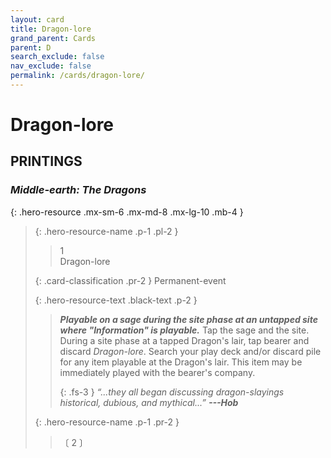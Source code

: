 ```yaml
---
layout: card
title: Dragon-lore
grand_parent: Cards
parent: D
search_exclude: false
nav_exclude: false
permalink: /cards/dragon-lore/
---
```


# Dragon-lore


## PRINTINGS


### _Middle-earth: The Dragons_

{: .hero-resource .mx-sm-6 .mx-md-8 .mx-lg-10 .mb-4 }
> {: .hero-resource-name .p-1 .pl-2 }
> > <div class="card-mp">1</div>
> > <div class="card-name">Dragon-lore</div>
>
> {: .card-classification .pr-2 }
> Permanent-event
>
> {: .hero-resource-text .black-text .p-2 }
> > ***Playable on a sage during the site phase at an untapped site where "Information" is playable.*** Tap the sage and the site. During a site phase at a tapped Dragon's lair, tap bearer and discard _Dragon-lore_. Search your play deck and/or discard pile for any item playable at the Dragon's lair. This item may be immediately played with the bearer's company.   
> > 
> > {: .fs-3 } 
> > _“...they all began discussing dragon-slayings historical, dubious, and mythical...”_ ***---&#65279;Hob*** 
> 
> {: .hero-resource-name .p-1 .pr-2 }
> > <div class="card-shield"></div>
> > <div class="card-corruption">〔 2 〕</div>
